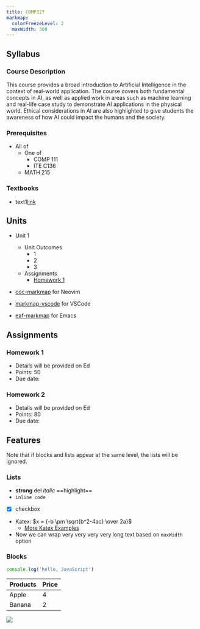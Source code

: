 ```yaml
---
title: COMP327
markmap:
  colorFreezeLevel: 2
  maxWidth: 300
---
```


## Syllabus
### Course Description
  This course provides a broad introduction to Artificial Intelligence in the context of real-world application. The course covers both fundamental concepts in AI, as well as applied work in areas such as machine learning and real-life case study to demonstrate AI applications in the physical world. Ethical considerations in AI are also highlighted to give students the awareness of how AI could impact the humans and the society. 
### Prerequisites
- All of
  - One of
    - COMP 111
    - ITE C136
  - MATH 215
### Textbooks
  - text1[link](https://github.com/gera2ld/markmap)

## Units
- Unit 1
  - Unit Outcomes
    - 1
    - 2
    - 3
  - Assignments
    - [Homework 1](#hw1)

- [coc-markmap](https://github.com/gera2ld/coc-markmap) for Neovim
- [markmap-vscode](https://marketplace.visualstudio.com/items?itemName=gera2ld.markmap-vscode) for VSCode
- [eaf-markmap](https://github.com/emacs-eaf/eaf-markmap) for Emacs

## Assignments
### <a name ="hw1">Homework 1</a>
- Details will be provided on Ed
- Points: 50
- Due date:
### <a name ="hw2">Homework 2</a>
- Details will be provided on Ed
- Points: 80
- Due date:
## Features

Note that if blocks and lists appear at the same level, the lists will be ignored.

### Lists

- **strong** ~~del~~ *italic* ==highlight==
- `inline code`
- [x] checkbox
- Katex: $x = {-b \pm \sqrt{b^2-4ac} \over 2a}$ <!-- markmap: fold -->
  - [More Katex Examples](#?d=gist:af76a4c245b302206b16aec503dbe07b:katex.md)
- Now we can wrap very very very very long text based on `maxWidth` option

### Blocks

```js
console.log('hello, JavaScript')
```

| Products | Price |
|-|-|
| Apple | 4 |
| Banana | 2 |

![](/favicon.png)
